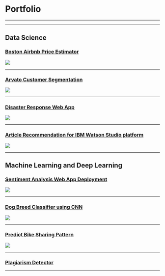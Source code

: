 # Portfolio

---
---

## Data Science

### [Boston Airbnb Price Estimator](https://zhaoyunma.medium.com/boston-airbnb-listing-price-estimator-ea34e5370395)

<img src="DS_project/project_2.png?raw=true"/>

---

### [Arvato Customer Segmentation](https://zhaoyunma.medium.com/customer-segmentation-and-potential-customer-prediction-943760a4f6da)

<img src="DS_project/project_1.png?raw=true"/>

---

### [Disaster Response Web App](https://github.com/SweetAdjPotato/disaster_response)

<img src="DS_project/project_3.png?raw=true"/>

---

### [Article Recommendation for IBM Watson Studio platform](https://github.com/SweetAdjPotato/Recommendation_with_IBM)

<img src="DS_project/project_4.png?raw=true"/>

---

## Machine Learning and Deep Learning

### [Sentiment Analysis Web App Deployment](https://github.com/SweetAdjPotato/Sentiment-Analysis-WepApp-Deployment)

<img src="ML_project/web_app_demo.gif?raw=true"/>

---

### [Dog Breed Classifier using CNN](https://github.com/SweetAdjPotato/dog-breed-classifier)

<img src="ML_project/Dog_breed_classifier_sample_result.png?raw=true"/>

---

### [Predict Bike Sharing Pattern](https://github.com/SweetAdjPotato/predict-bike-sharing-pattern)

<img src="ML_project/bike-sharing_pattern_result.png?raw=true"/>

---

### [Plagiarism Detector](https://github.com/SweetAdjPotato/plagairism-detector)

---

<!-- Remove above link if you don't want to attibute -->
